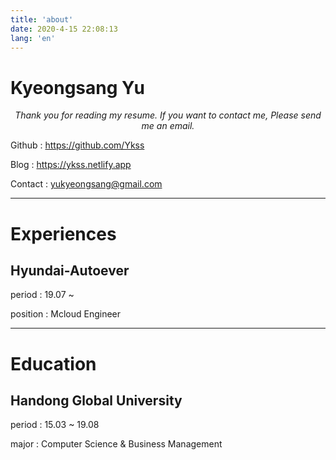 ```yaml
---
title: 'about'
date: 2020-4-15 22:08:13
lang: 'en'
---
```


# Kyeongsang Yu

<div align="center">

_Thank you for reading my resume. If you want to contact me, Please send me an email._

</div>

Github : https://github.com/Ykss

Blog : https://ykss.netlify.app

Contact : yukyeongsang@gmail.com

---

# Experiences

## Hyundai-Autoever

period : 19.07 ~

position : Mcloud Engineer

---

# Education


## Handong Global University

period : 15.03 ~ 19.08

major : Computer Science & Business Management